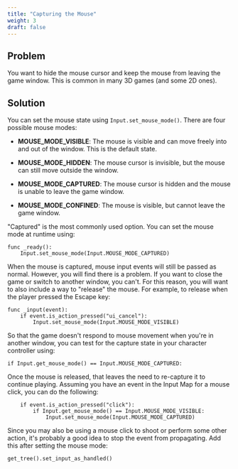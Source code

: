 ```yaml
---
title: "Capturing the Mouse"
weight: 3
draft: false
---
```


## Problem

You want to hide the mouse cursor and keep the mouse from leaving the game window. This is common in many 3D games (and some 2D ones).

## Solution

You can set the mouse state using `Input.set_mouse_mode()`. There are four possible mouse modes:

- **MOUSE_MODE_VISIBLE**: The mouse is visible and can move freely into and out of the window. This is the default state.

- **MOUSE_MODE_HIDDEN**: The mouse cursor is invisible, but the mouse can still move outside the window.

- **MOUSE_MODE_CAPTURED**: The mouse cursor is hidden and the mouse is unable to leave the game window.

- **MOUSE_MODE_CONFINED**: The mouse is visible, but cannot leave the game window.

"Captured" is the most commonly used option. You can set the mouse mode at runtime using:

```gdscript
func _ready():
    Input.set_mouse_mode(Input.MOUSE_MODE_CAPTURED)
```

When the mouse is captured, mouse input events will still be passed as normal. However, you will find there is a problem. If you want to close the game or switch to another window, you can't. For this reason, you will want to also include a way to "release" the mouse. For example, to release when the player pressed the Escape key:

```gdscript
func _input(event):
    if event.is_action_pressed("ui_cancel"):
        Input.set_mouse_mode(Input.MOUSE_MODE_VISIBLE)
```

So that the game doesn't respond to mouse movement when you're in another window, you can test for the capture state in your character controller using:

```gdscript
if Input.get_mouse_mode() == Input.MOUSE_MODE_CAPTURED:
```

Once the mouse is released, that leaves the need to re-capture it to continue playing. Assuming you have an event in the Input Map for a mouse click, you can do the following:

```gdscript
    if event.is_action_pressed("click"):
        if Input.get_mouse_mode() == Input.MOUSE_MODE_VISIBLE:
            Input.set_mouse_mode(Input.MOUSE_MODE_CAPTURED)
```

Since you may also be using a mouse click to shoot or perform some other action, it's probably a good idea to stop the event from propagating. Add this after setting the mouse mode:

```gdscript
get_tree().set_input_as_handled()
```
